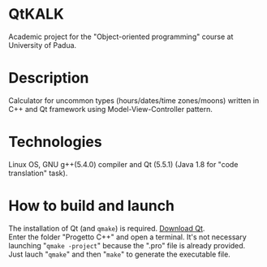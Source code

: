 # QtKALK
Academic project for the "Object-oriented programming" course at University of Padua.
# Description
Calculator for uncommon types (hours/dates/time zones/moons) written in C++ and Qt framework using Model-View-Controller pattern.
# Technologies
Linux OS, GNU g++(5.4.0) compiler and Qt (5.5.1) (Java 1.8 for "code translation" task).
# How to build and launch
The installation of Qt (and `qmake`) is required. [Download Qt](https://www.qt.io/download-qt-installer).  
Enter the folder "Progetto C++" and open a terminal. It's not necessary launching "`qmake -project`" because the ".pro" file is already provided.  
Just lauch "`qmake`" and then "`make`" to generate the executable file.
